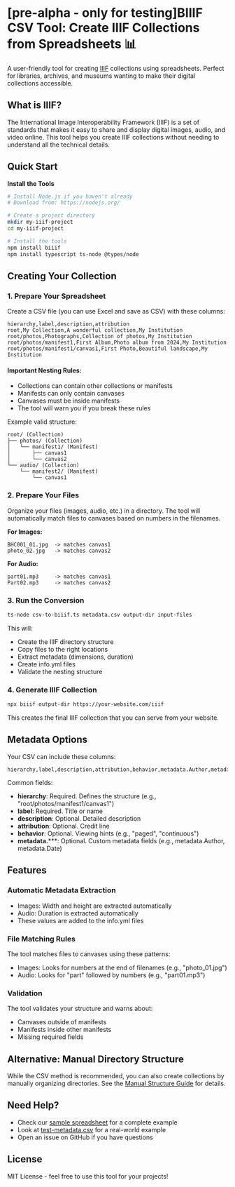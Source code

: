 # [pre-alpha - only for testing]BIIIF CSV Tool: Create IIIF Collections from Spreadsheets 📊

A user-friendly tool for creating [IIIF](https://iiif.io) collections using spreadsheets. Perfect for libraries, archives, and museums wanting to make their digital collections accessible.

## What is IIIF?

The International Image Interoperability Framework (IIIF) is a set of standards that makes it easy to share and display digital images, audio, and video online. This tool helps you create IIIF collections without needing to understand all the technical details.

## Quick Start

**Install the Tools**
   ```bash
   # Install Node.js if you haven't already
   # Download from: https://nodejs.org/

   # Create a project directory
   mkdir my-iiif-project
   cd my-iiif-project

   # Install the tools
   npm install biiif
   npm install typescript ts-node @types/node
   ```

## Creating Your Collection

### 1. Prepare Your Spreadsheet

Create a CSV file (you can use Excel and save as CSV) with these columns:

```csv
hierarchy,label,description,attribution
root,My Collection,A wonderful collection,My Institution
root/photos,Photographs,Collection of photos,My Institution
root/photos/manifest1,First Album,Photo album from 2024,My Institution
root/photos/manifest1/canvas1,First Photo,Beautiful landscape,My Institution
```

#### Important Nesting Rules:
- Collections can contain other collections or manifests
- Manifests can only contain canvases
- Canvases must be inside manifests
- The tool will warn you if you break these rules

Example valid structure:
```
root/ (Collection)
├── photos/ (Collection)
│   └── manifest1/ (Manifest)
│       ├── canvas1
│       └── canvas2
└── audio/ (Collection)
    └── manifest2/ (Manifest)
        └── canvas1
```

### 2. Prepare Your Files

Organize your files (images, audio, etc.) in a directory. The tool will automatically match files to canvases based on numbers in the filenames.

**For Images:**
```
BHC001_01.jpg  -> matches canvas1
photo_02.jpg   -> matches canvas2
```

**For Audio:**
```
part01.mp3     -> matches canvas1
Part02.mp3     -> matches canvas2
```

### 3. Run the Conversion

```bash
ts-node csv-to-biiif.ts metadata.csv output-dir input-files
```

This will:
- Create the IIIF directory structure
- Copy files to the right locations
- Extract metadata (dimensions, duration)
- Create info.yml files
- Validate the nesting structure

### 4. Generate IIIF Collection

```bash
npx biiif output-dir https://your-website.com/iiif
```

This creates the final IIIF collection that you can serve from your website.

## Metadata Options

Your CSV can include these columns:

```csv
hierarchy,label,description,attribution,behavior,metadata.Author,metadata.Date
```

Common fields:
- **hierarchy**: Required. Defines the structure (e.g., "root/photos/manifest1/canvas1")
- **label**: Required. Title or name
- **description**: Optional. Detailed description
- **attribution**: Optional. Credit line
- **behavior**: Optional. Viewing hints (e.g., "paged", "continuous")
- **metadata.*****: Optional. Custom metadata fields (e.g., metadata.Author, metadata.Date)

## Features

### Automatic Metadata Extraction
- Images: Width and height are extracted automatically
- Audio: Duration is extracted automatically
- These values are added to the info.yml files

### File Matching Rules
The tool matches files to canvases using these patterns:
- Images: Looks for numbers at the end of filenames (e.g., "photo_01.jpg")
- Audio: Looks for "part" followed by numbers (e.g., "part01.mp3")

### Validation
The tool validates your structure and warns about:
- Canvases outside of manifests
- Manifests inside other manifests
- Missing required fields

## Alternative: Manual Directory Structure

While the CSV method is recommended, you can also create collections by manually organizing directories. See the [Manual Structure Guide](manual-structure.md) for details.

## Need Help?

- Check our [sample spreadsheet](sample-metadata.csv) for a complete example
- Look at [test-metadata.csv](test-metadata.csv) for a real-world example
- Open an issue on GitHub if you have questions

## License

MIT License - feel free to use this tool for your projects!
